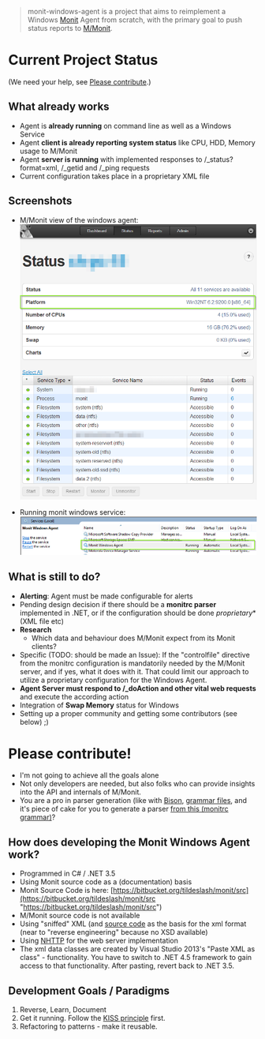 > monit-windows-agent is a project that aims to reimplement a Windows [Monit](http://www.mmonit.com "Monit") Agent from scratch, with the primary goal to push status reports to [M/Monit](http://www.mmonit.com "M/Monit").


# Current Project Status
(We need your help, see <a href="#please-contribute">Please contribute</a>.)

## What already works

 - Agent is **already running** on command line as well as a Windows Service
 - Agent **client is already reporting system status** like CPU, HDD, Memory usage to M/Monit
 - Agent **server is running** with implemented responses to /\_status?format=xml, /\_getid and /\_ping requests
 - Current configuration takes place in a proprietary XML file

## Screenshots
- M/Monit view of the windows agent:
![monit-windows-agent Screenshot from M/Monit](img/monit-windows-agent-mmonit-1.png)

- Running monit windows service:
![monit-windows-agent Windows Service Screenshot](img/monit-windows-agent-service-1.png)

## What is still to do?

- **Alerting**: Agent must be made configurable for alerts
- Pending design decision if there should be a **monitrc parser** implemented in .NET, or if the configuration should be done *proprietary** (XML file etc)
- **Research**
  - Which data and behaviour does M/Monit expect from its Monit clients? 
 - Specific (TODO: should be made an Issue): If the "controlfile" directive from the monitrc configuration is mandatorily needed by the M/Monit server, and if yes, what it does with it. That could limit our approach to utilize a proprietary configuration for the Windows Agent.
- **Agent Server must respond to /_doAction and other vital web requests** and execute the according action
- Integration of **Swap Memory** status for Windows
- Setting up a proper community and getting some contributors (see below) ;)

# Please contribute!
- I'm not going to achieve all the goals alone
- Not only developers are needed, but also folks who can provide insights into the API and internals of M/Monit.
- You are a pro in parser generation (like with [Bison](http://www.gnu.org/software/bison/), [grammar files](http://dinosaur.compilertools.net/bison/bison_6.html), and it's piece of cake for you to generate a parser [from this (monitrc grammar)](https://bitbucket.org/tildeslash/monit/src/HEAD/src/p.y?at=master)?

## How does developing the Monit Windows Agent work?

- Programmed in C# / .NET 3.5
- Using Monit source code as a (documentation) basis
 - Monit Source Code is here: [https://bitbucket.org/tildeslash/monit/src](https://bitbucket.org/tildeslash/monit/src "https://bitbucket.org/tildeslash/monit/src")
- M/Monit source code is not available
- Using "sniffed" XML (and [source code](https://bitbucket.org/tildeslash/monit/src/HEAD/src/xml.c?at=master) as the basis for the xml format (near to "reverse engineering" because no XSD available)
- Using <a href="https://github.com/pvginkel/NHttp">NHTTP</a> for the web server implementation
- The xml data classes are created by Visual Studio 2013's "Paste XML as class" - functionality. You have to switch to .NET 4.5 framework to gain access to that functionality. After pasting, revert back to .NET 3.5.

## Development Goals / Paradigms
1. Reverse, Learn, Document
2. Get it running. Follow the <a href="http://en.wikipedia.org/wiki/KISS_principle#In_software_development">KISS principle</a> first.
3. Refactoring to patterns - make it reusable.
